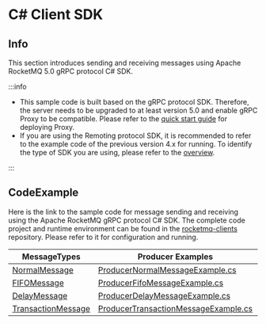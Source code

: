 # C# Client SDK

## Info

This section introduces sending and receiving messages using Apache RocketMQ 5.0 gRPC protocol C# SDK.

:::info

- This sample code is built based on the gRPC protocol SDK. Therefore, the server needs to be upgraded to at least version 5.0 and enable gRPC Proxy to be compatible. Please refer to the [quick start guide](../02-quickStart/01quickstart.md) for deploying Proxy.
- If you are using the Remoting protocol SDK, it is recommended to refer to the example code of the previous version 4.x for running. To identify the type of SDK you are using, please refer to the [overview](./01overview.md).


:::

## CodeExample
Here is the link to the sample code for message sending and receiving using the Apache RocketMQ gRPC protocol C# SDK. The complete code project and runtime environment can be found in the [rocketmq-clients](https://github.com/apache/rocketmq-clients) repository. Please refer to it for configuration and running.

|**MessageTypes**|**Producer Examples**|**SimpleConsumer Examples**|
|-----------|--------------|--------------------------|
| [NormalMessage](../04-featureBehavior/01normalmessage.md)                 |[ProducerNormalMessageExample.cs](https://github.com/apache/rocketmq-clients/blob/master/csharp/examples/ProducerNormalMessageExample.cs)| [SimpleConsumerExample.cs](https://github.com/apache/rocketmq-clients/blob/master/csharp/examples/SimpleConsumerExample.cs) |
| [FIFOMessage](../04-featureBehavior/03fifomessage.md)                 | [ProducerFifoMessageExample.cs](https://github.com/apache/rocketmq-clients/blob/master/csharp/examples/ProducerFifoMessageExample.cs)| [SimpleConsumerExample.cs](https://github.com/apache/rocketmq-clients/blob/master/csharp/examples/SimpleConsumerExample.cs) |
| [DelayMessage](../04-featureBehavior/02delaymessage.md)              | [ProducerDelayMessageExample.cs](https://github.com/apache/rocketmq-clients/blob/master/csharp/examples/ProducerDelayMessageExample.cs)| [SimpleConsumerExample.cs](https://github.com/apache/rocketmq-clients/blob/master/csharp/examples/SimpleConsumerExample.cs)  |
| [TransactionMessage](../04-featureBehavior/04transactionmessage.md)                 |[ProducerTransactionMessageExample.cs](https://github.com/apache/rocketmq-clients/blob/master/csharp/examples/ProducerTransactionMessageExample.cs)   |[SimpleConsumerExample.cs](https://github.com/apache/rocketmq-clients/blob/master/csharp/examples/SimpleConsumerExample.cs) |